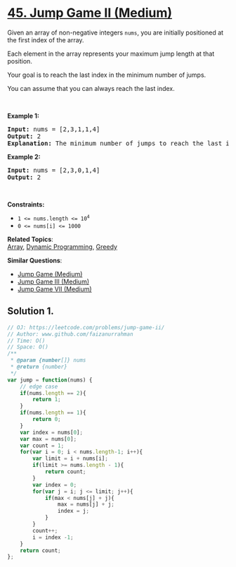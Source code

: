 # [45. Jump Game II (Medium)](https://leetcode.com/problems/jump-game-ii/)

<p>Given an array of non-negative integers <code>nums</code>, you are initially positioned at the first index of the array.</p>

<p>Each element in the array represents your maximum jump length at that position.</p>

<p>Your goal is to reach the last index in the minimum number of jumps.</p>

<p>You can assume that you can always reach the last index.</p>

<p>&nbsp;</p>
<p><strong>Example 1:</strong></p>

<pre><strong>Input:</strong> nums = [2,3,1,1,4]
<strong>Output:</strong> 2
<strong>Explanation:</strong> The minimum number of jumps to reach the last index is 2. Jump 1 step from index 0 to 1, then 3 steps to the last index.
</pre>

<p><strong>Example 2:</strong></p>

<pre><strong>Input:</strong> nums = [2,3,0,1,4]
<strong>Output:</strong> 2
</pre>

<p>&nbsp;</p>
<p><strong>Constraints:</strong></p>

<ul>
	<li><code>1 &lt;= nums.length &lt;= 10<sup>4</sup></code></li>
	<li><code>0 &lt;= nums[i] &lt;= 1000</code></li>
</ul>


**Related Topics**:  
[Array](https://leetcode.com/tag/array/), [Dynamic Programming](https://leetcode.com/tag/dynamic-programming/), [Greedy](https://leetcode.com/tag/greedy/)

**Similar Questions**:
* [Jump Game (Medium)](https://leetcode.com/problems/jump-game/)
* [Jump Game III (Medium)](https://leetcode.com/problems/jump-game-iii/)
* [Jump Game VII (Medium)](https://leetcode.com/problems/jump-game-vii/)

## Solution 1.

```js
// OJ: https://leetcode.com/problems/jump-game-ii/
// Author: www.github.com/faizanurrahman
// Time: O()
// Space: O()
/**
 * @param {number[]} nums
 * @return {number}
 */
var jump = function(nums) {
    // edge case
    if(nums.length == 2){
        return 1;
    }
    if(nums.length == 1){
        return 0;
    }
    var index = nums[0];
    var max = nums[0];
    var count = 1;
    for(var i = 0; i < nums.length-1; i++){
        var limit = i + nums[i];
        if(limit >= nums.length - 1){
            return count;
        }
        var index = 0;
        for(var j = i; j <= limit; j++){
            if(max < nums[j] + j){
                max = nums[j] + j;
                index = j;
            }
        }
        count++;
        i = index -1;
    }
    return count;
};
```